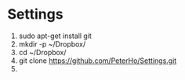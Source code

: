 Settings
========

1. sudo apt-get install git
2. mkdir -p ~/Dropbox/
3. cd ~/Dropbox/
4. git clone https://github.com/PeterHo/Settings.git
5. 
